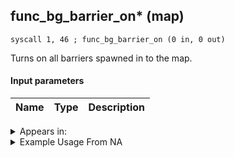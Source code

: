 ## func_bg_barrier_on* (map)

`syscall 1, 46 ; func_bg_barrier_on (0 in, 0 out)`

Turns on all barriers spawned in to the map.

#### Input parameters
| Name | Type | Description
|------|------|------------




<details>
	<summary>Appears in:</summary>

</details>

<details>
	<summary>Example Usage From NA</summary>

</details>

